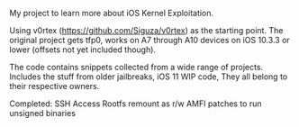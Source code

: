 My project to learn more about iOS Kernel Exploitation.

Using v0rtex (https://github.com/Siguza/v0rtex) as the starting point. The original project gets tfp0, works on A7 through A10 devices on iOS 10.3.3 or lower (offsets not yet included though).

The code contains snippets collected from a wide range of projects. Includes the stuff from older jailbreaks, iOS 11 WIP code,  They all belong to their respective owners.

Completed:
SSH Access
Rootfs remount as r/w
AMFI patches to run unsigned binaries
